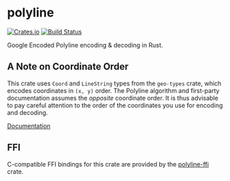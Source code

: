 # polyline

[![Crates.io](https://img.shields.io/crates/d/polyline.svg?maxAge=2592000?style=plastic)](https://crates.io/crates/polyline)
[![Build Status](https://travis-ci.org/georust/polyline.svg?branch=master)](https://travis-ci.org/georust/polyline)

Google Encoded Polyline encoding & decoding in Rust.

## A Note on Coordinate Order

This crate uses `Coord` and `LineString` types from the `geo-types` crate, which encodes coordinates in `(x, y)` order. The Polyline algorithm and first-party documentation assumes the _opposite_ coordinate order. It is thus advisable to pay careful attention to the order of the coordinates you use for encoding and decoding.

[Documentation](https://docs.rs/polyline/)

## FFI
C-compatible FFI bindings for this crate are provided by the [polyline-ffi](https://crates.io/crates/polyline-ffi) crate.
